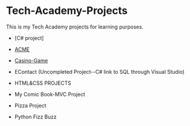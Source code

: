 # Tech-Academy-Projects
This is my Tech Academy projects for learning purposes.
* [C# project]
 - [ACME](/Academy-Projects/C%23/ACME)
 - [Casino-Game](/Academy-Projects/C%23/Casino-Game)

- EContact (Uncompleted Project--C# link to SQL through Visual Studio)
+ HTML&CSS PROJECTS
* My Comic Book-MVC Project
- Pizza Project
+ Python Fizz Buzz

